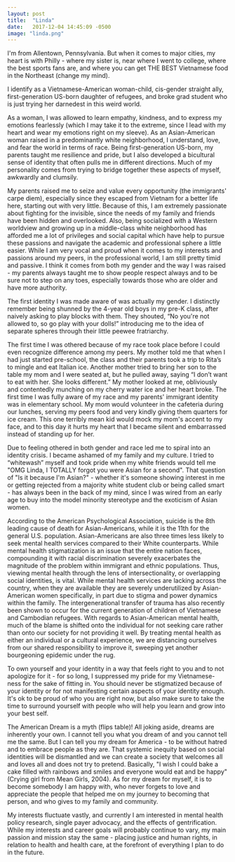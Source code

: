```yaml
---
layout: post
title:  "Linda"
date:   2017-12-04 14:45:09 -0500
image: "linda.png"
---
```


I'm from Allentown, Pennsylvania. But when it comes to major cities, my heart is with Philly - where my sister is, near where I went to college, where the best sports fans are, and where you can get THE BEST Vietnamese food in the Northeast (change my mind).

I identify as a Vietnamese-American woman-child, cis-gender straight ally, first-generation US-born daughter of refugees, and broke grad student who is just trying her darnedest in this weird world.

As a woman, I was allowed to learn empathy, kindness, and to express my emotions fearlessly (which I may take it to the extreme, since I lead with my heart and wear my emotions right on my sleeve). As an Asian-American woman raised in a predominantly white neighborhood, I understand, love, and fear the world in terms of race. Being first-generation US-born, my parents taught me resilience and pride, but I also developed a bicultural sense of identity that often pulls me in different directions. Much of my personality comes from trying to bridge together these aspects of myself, awkwardly and clumsily.

My parents raised me to seize and value every opportunity (the immigrants' carpe diem), especially since they escaped from Vietnam for a better life here, starting out with very little. Because of this, I am extremely passionate about fighting for the invisible, since the needs of my family and friends have been hidden and overlooked. Also, being socialized with a Western worldview and growing up in a middle-class white neighborhood has afforded me a lot of privileges and social capital which have help to pursue these passions and navigate the academic and professional sphere a little easier. While I am very vocal and proud when it comes to my interests and passions around my peers, in the professional world, I am still pretty timid and passive. I think it comes from both my gender and the way I was raised - my parents always taught me to show people respect always and to be sure not to step on any toes, especially towards those who are older and have more authority.

The first identity I was made aware of was actually my gender. I distinctly remember being shunned by the 4-year old boys in my pre-K class, after naively asking to play blocks with them. They shouted, “No you're not allowed to, so go play with your dolls!” introducing me to the idea of separate spheres through their little peewee fratriarchy.

The first time I was othered because of my race took place before I could even recognize difference among my peers. My mother told me that when I had just started pre-school, the class and their parents took a trip to Rita’s to mingle and eat Italian ice. Another mother tried to bring her son to the table my mom and I were seated at, but he pulled away, saying “I don’t want to eat with her. She looks different.” My mother looked at me, obliviously and contentedly munching on my cherry water ice and her heart broke. The first time I was fully aware of my race and my parents' immigrant identity was in elementary school. My mom would volunteer in the cafeteria during our lunches, serving my peers food and very kindly giving them quarters for ice cream. This one terribly mean kid would mock my mom's accent to my face, and to this day it hurts my heart that I became silent and embarrassed instead of standing up for her.

Due to feeling othered in both gender and race led me to spiral into an identity crisis. I became ashamed of my family and my culture. I tried to “whitewash” myself and took pride when my white friends would tell me "OMG Linda, I TOTALLY forgot you were Asian for a second". That question of "Is it because I'm Asian?" - whether it's someone showing interest in me or getting rejected from a majority white student club or being called smart - has always been in the back of my mind, since I was wired from an early age to buy into the model minority stereotype and the exoticism of Asian women.

According to the American Psychological Association, suicide is the 8th leading cause of death for Asian-Americans, while it is the 11th for the general U.S. population. Asian-Americans are also three times less likely to seek mental health services compared to their White counterparts. While mental health stigmatization is an issue that the entire nation faces, compounding it with racial discrimination severely exacerbates the magnitude of the problem within immigrant and ethnic populations. Thus, viewing mental health through the lens of intersectionality, or overlapping social identities, is vital. While mental health services are lacking across the country, when they are available they are severely underutilized by Asian-American women specifically, in part due to stigma and power dynamics within the family. The intergenerational transfer of trauma has also recently been shown to occur for the current generation of children of Vietnamese and Cambodian refugees. With regards to Asian-American mental health, much of the blame is shifted onto the individual for not seeking care rather than onto our society for not providing it well. By treating mental health as either an individual or a cultural experience, we are distancing ourselves from our shared responsibility to improve it, sweeping yet another bourgeoning epidemic under the rug.

To own yourself and your identity in a way that feels right to you and to not apologize for it - for so long, I suppressed my pride for my Vietnamese-ness for the sake of fitting in. You should never be stigmatized because of your identity or for not manifesting certain aspects of your identity enough. It's ok to be proud of who you are right now, but also make sure to take the time to surround yourself with people who will help you learn and grow into your best self.

The American Dream is a myth (flips table)! All joking aside, dreams are inherently your own. I cannot tell you what you dream of and you cannot tell me the same. But I can tell you my dream for America - to be without hatred and to embrace people as they are. That systemic inequity based on social identities will be dismantled and we can create a society that welcomes all and loves all and does not try to pretend. Basically, "I wish I could bake a cake filled with rainbows and smiles and everyone would eat and be happy" (Crying girl from Mean Girls, 2004). As for my dream for myself, it is to become somebody I am happy with, who never forgets to love and appreciate the people that helped me on my journey to becoming that person, and who gives to my family and community.

My interests fluctuate vastly, and currently I am interested in mental health policy research, single payer advocacy, and the effects of gentrification. While my interests and career goals will probably continue to vary, my main passion and mission stay the same - placing justice and human rights, in relation to health and health care, at the forefront of everything I plan to do in the future.
